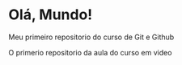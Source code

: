 # Olá, Mundo!
Meu primeiro repositorio do curso de Git e Github

O primerio repositorio da aula do curso em video
